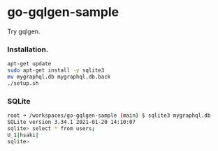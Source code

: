 # go-gqlgen-sample
Try gqlgen.

### Installation.
```bash
apt-get update
sudo apt-get install -y sqlite3
mv mygraphql.db mygraphql.db.back
./setup.sh 
```

### SQLite
```bash
root ➜ /workspaces/go-gqlgen-sample (main) $ sqlite3 mygraphql.db
SQLite version 3.34.1 2021-01-20 14:10:07
sqlite> select * from users;
U_1|hsaki|
sqlite> 
```
